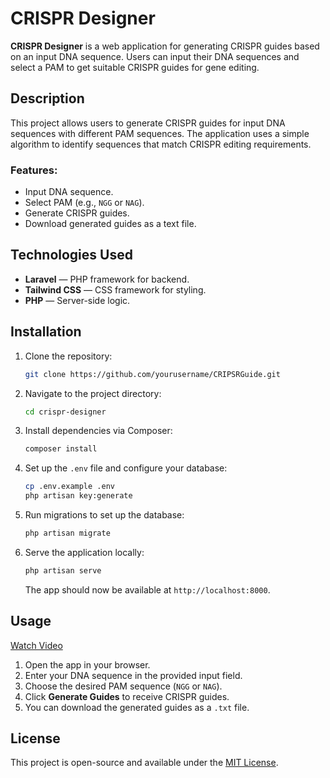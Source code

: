 # CRISPR Designer

**CRISPR Designer** is a web application for generating CRISPR guides based on an input DNA sequence. Users can input their DNA sequences and select a PAM to get suitable CRISPR guides for gene editing.

## Description

This project allows users to generate CRISPR guides for input DNA sequences with different PAM sequences. The application uses a simple algorithm to identify sequences that match CRISPR editing requirements.

### Features:
- Input DNA sequence.
- Select PAM (e.g., `NGG` or `NAG`).
- Generate CRISPR guides.
- Download generated guides as a text file.

## Technologies Used
- **Laravel** — PHP framework for backend.
- **Tailwind CSS** — CSS framework for styling.
- **PHP** — Server-side logic.

## Installation

1. Clone the repository:

   ```bash
   git clone https://github.com/yourusername/CRIPSRGuide.git
   ```

2. Navigate to the project directory:

   ```bash
   cd crispr-designer
   ```

3. Install dependencies via Composer:

   ```bash
   composer install
   ```

4. Set up the `.env` file and configure your database:

   ```bash
   cp .env.example .env
   php artisan key:generate
   ```

5. Run migrations to set up the database:

   ```bash
   php artisan migrate
   ```

6. Serve the application locally:

   ```bash
   php artisan serve
   ```

   The app should now be available at `http://localhost:8000`.

## Usage

[Watch Video](https://github.com/AkimzhanRakhimov/CRISPRGuide/blob/main/Home_CRISPR_Designer.mp4)
 
1. Open the app in your browser.
2. Enter your DNA sequence in the provided input field.
3. Choose the desired PAM sequence (`NGG` or `NAG`).
4. Click **Generate Guides** to receive CRISPR guides.
5. You can download the generated guides as a `.txt` file.

## License

This project is open-source and available under the [MIT License](LICENSE).


